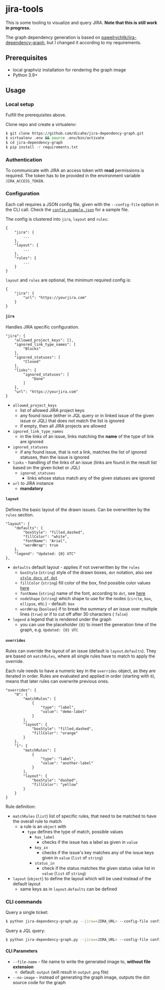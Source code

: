 # jira-tools

This is some tooling to visualize and query JIRA. **Note that this is still work in progress.**

The graph dependency generation is based on [pawelrychlik/jira-dependency-graph](https://github.com/pawelrychlik/jira-dependency-graph), but I changed it according to my requirements.

## Prerequisites

* local graphviz installation for rendering the graph image
* Python 3.9+

## Usage

### Local setup

Fulfill the prerequisites above.

Clone repo and create a virtualenv:

```bash
$ git clone https://github.com/dicahe/jira-dependency-graph.git
$ virtualenv .env && source .env/bin/activate
$ cd jira-dependency-graph
$ pip install -r requirements.txt
```

### Authentication

To communicate with JIRA an access token with **read** permissions is required. The token has to be provided in the environment variable `JIRA_ACCESS_TOKEN`.

### Configuration

Each call requires a JSON config file, given with the `--config-file` option in the CLI call. Check the [`config_example.json`](./config_example.json) for a sample file.

The config is clustered into `jira`, `layout` and `rules`:

```
{
    "jira": {
        ...
    },
    "layout": {
        ...
    },
    "rules": {
        ...
    }
}
```

`layout` and `rules` are optional, the minimum required config is:

```
{
    "jira": {
        "url": "https://yourjira.com"
    }
}
```

#### `jira`
Handles JIRA specific configuration.

```
"jira": {
    "allowed_project_keys": [],
    "ignored_link_type_names": [
        "Blocks"
    ],
    "ignored_statuses": [
        "Closed"
    ],
    "links": {
        "ignored_statuses": [
            "Done"
        ]
    },
    "url": "https://yourjira.com"
}
```

* `allowed_project_keys`
  * list of allowed JIRA project keys
  * any found issue (either in JQL query or in linked issue of the given issue or JQL) that does not match the list is ignored
  * if empty, then all JIRA projects are allowed
* `ignored_link_type_names`
  * in the links of an issue, links matching the **name** of the type of link are ignored
* `ignored_statuses`
  * if any found issue, that is not a link, matches the list of ignored statuses, then the issue is ignored
* `links` - handling of the links of an issue (links are found in the result list based on the given ticket or JQL)
  * `ignored_statuses`
    * links whose status match any of the given statuses are ignored
* `url` to JIRA instance
  * **mandatory**

#### `layout`

Defines the basic layout of the drawn issues. Can be overwritten by the `rules` section.

```
"layout": {
    "defaults": {
        "boxStyle": "filled,dashed",
        "fillColor": "white",
        "fontName": "Arial",
        "wordWrap": true
    },
    "legend": "Updated: {0} UTC"
},
```

* `defaults` default layout - applies if not overwritten by the `rules`
  * `boxStyle` (`string`) style of the drawn boxes, `dot` notation, also see [`style docs of dot`](https://graphviz.org/docs/attrs/style/)
  * `fillColor` (`string`) fill color of the box, find possible color values [here](https://graphviz.org/doc/info/colors.html)
  * `fontName` (`string`) name of the font, according to `dot`, see [here](https://graphviz.org/docs/attrs/fontname/)
  * `nodeShape` (`string`) which shape to use for the nodes (`circle`, `box`, `ellipse`, etc.) - default: `box`
  * `wordWrap` (`boolean`) if to break the summary of an issue over multiple lines (`true`) or if to cut off after 30 characters ( `false`)
* `legend` a legend that is rendered under the graph
  * you can use the placeholder `{0}` to insert the generation time of the graph, e.g. `Updated: {0} UTC`

#### `overrides`

Rules can override the layout of an issue (default is `layout`.`defaults`). They are based on `matchRules`, where all single rules have to match to apply the override.

Each rule needs to have a numeric key in the `overrides` object, as they are iterated in order. Rules are evaluated and applied in order (starting with `0`), means that later rules can overwrite previous ones.

```
"overrides": {
    "0": {
        "matchRules": [
            {
                "type": "label",
                "value": "demo-label"
            }
        ],
        "layout": {
            "boxStyle": "filled,dashed",
            "fillColor": "orange"
        }
    },
    "1": {
        "matchRules": [
            {
                "type": "label",
                "value": "another-label"
            }
        ],
        "layout": {
            "boxStyle": "dashed",
            "fillColor": "yellow"
        }
    }
}
```

Rule definition:

* `matchRules` (`list`) list of specific rules, that need to be matched to have the overall rule to match
  * a rule is an `object` with
    * `type` defines the type of match, possible values
      * `has_label`
        * checks if the issue has a label as given in `value`
      * `key_in`
        * checks if the issue's key matches any of the issue keys given in `value` (`list` of `string`)
      * `status_in`
        * check if the status matches the given status value list in `value` (`list` of `string`)
* `layout` (`object`) to define the layout which will be used instead of the default layout
  * same keys as in `layout`.`defaults` can be defined

### CLI commands

Query a single ticket:

```bash
$ python jira-dependency-graph.py --jira=<JIRA_URL> --config-file config_example.json --file output.png issue-key 
```

Query a JQL query:

```bash
$ python jira-dependency-graph.py --jira=<JIRA_URL> --config-file config_example.json --jql 'project = DEMO-123 and labels = test-label' --file output.png
```

#### CLI Parameters

* `--file-name` - file name to write the generated image to, **without file extension**
  * default: `output` (will result in `output.png` file)
* `--no-image` - instead of generating the graph image, outputs the dot source code for the graph
